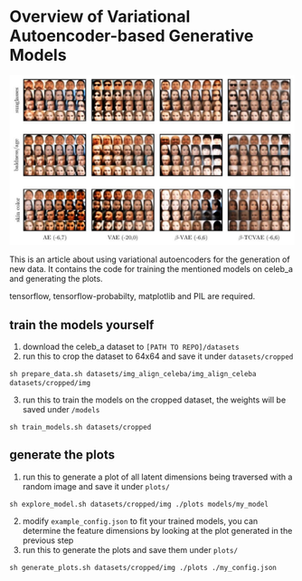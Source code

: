 # Overview of Variational Autoencoder-based Generative Models

![plot](images/disentanglement_comparison.jpg)

This is an article about using variational autoencoders for the generation of new data. It contains the code for training the mentioned models on celeb_a and generating the plots. 

tensorflow, tensorflow-probabilty, matplotlib and PIL are required.

## train the models yourself
1. download the celeb_a dataset to ```[PATH TO REPO]/datasets```
2. run this to crop the dataset to 64x64 and save it under ```datasets/cropped```
```shell
sh prepare_data.sh datasets/img_align_celeba/img_align_celeba datasets/cropped/img
```
3. run this to train the models on the cropped dataset, the weights will be saved under ```/models```
```shell
sh train_models.sh datasets/cropped
```

## generate the plots
1. run this to generate a plot of all latent dimensions being traversed with a random image and save it under ```plots/```
```shell
sh explore_model.sh datasets/cropped/img ./plots models/my_model
```
2. modify ```example_config.json``` to fit your trained models, you can determine the feature dimensions by looking at the plot generated in the previous step
3. run this to generate the plots and save them under ```plots/```
```shell
sh generate_plots.sh datasets/cropped/img ./plots ./my_config.json
```
